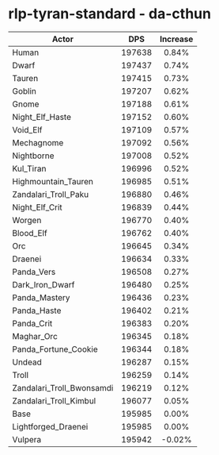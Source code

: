 # rlp-tyran-standard - da-cthun
| Actor | DPS | Increase |
|---|:---:|:---:|
|Human|197638|0.84%|
|Dwarf|197437|0.74%|
|Tauren|197415|0.73%|
|Goblin|197207|0.62%|
|Gnome|197188|0.61%|
|Night_Elf_Haste|197152|0.60%|
|Void_Elf|197109|0.57%|
|Mechagnome|197092|0.56%|
|Nightborne|197008|0.52%|
|Kul_Tiran|196996|0.52%|
|Highmountain_Tauren|196985|0.51%|
|Zandalari_Troll_Paku|196880|0.46%|
|Night_Elf_Crit|196839|0.44%|
|Worgen|196770|0.40%|
|Blood_Elf|196762|0.40%|
|Orc|196645|0.34%|
|Draenei|196634|0.33%|
|Panda_Vers|196508|0.27%|
|Dark_Iron_Dwarf|196480|0.25%|
|Panda_Mastery|196436|0.23%|
|Panda_Haste|196402|0.21%|
|Panda_Crit|196383|0.20%|
|Maghar_Orc|196345|0.18%|
|Panda_Fortune_Cookie|196344|0.18%|
|Undead|196287|0.15%|
|Troll|196259|0.14%|
|Zandalari_Troll_Bwonsamdi|196219|0.12%|
|Zandalari_Troll_Kimbul|196077|0.05%|
|Base|195985|0.00%|
|Lightforged_Draenei|195985|0.00%|
|Vulpera|195942|-0.02%|
